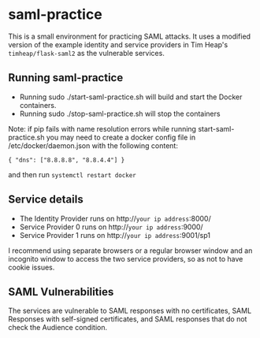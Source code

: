 saml-practice
=============

This is a small environment for practicing SAML attacks. It uses a modified
version of the example identity and service providers in Tim Heap's `timheap/flask-saml2` 
as the vulnerable services. 

Running saml-practice
---------------------

* Running sudo ./start-saml-practice.sh will build and start the Docker containers.
* Running sudo ./stop-saml-practice.sh will stop the containers

Note: if pip fails with name resolution errors while running start-saml-practice.sh
you may need to create a docker config file in /etc/docker/daemon.json with the 
following content:

`
{
  "dns": ["8.8.8.8", "8.8.4.4"]
}
`  

and then run `systemctl restart docker`

Service details
---------------

* The Identity Provider runs on http://`your ip address`:8000/
* Service Provider 0 runs on http://`your ip address`:9000/
* Service Provider 1 runs on http://`your ip address`:9001/sp1

I recommend using separate browsers or a regular browser window and an 
incognito window to access the two service providers, so as not to have cookie
issues.

SAML Vulnerabilities
--------------------

The services are vulnerable to SAML responses with no certificates, SAML 
Responses with self-signed certificates, and SAML responses that do not check
the Audience condition.

